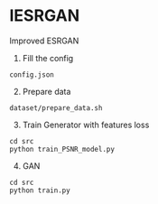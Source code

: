 # IESRGAN
Improved ESRGAN

1. Fill the config
```
config.json
```

2. Prepare data
```
dataset/prepare_data.sh
```
3. Train Generator with features loss
```
cd src
python train_PSNR_model.py
```
4. GAN
```
cd src
python train.py
```
